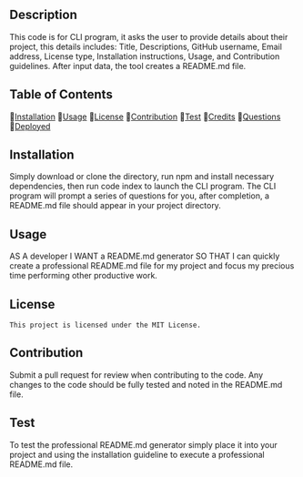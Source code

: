 ## Description
This code is for CLI program, it asks the user to provide details about their project, this details includes: Title, Descriptions, GitHub username, Email address, License type, Installation instructions, Usage, and Contribution guidelines. After input data, the tool creates a README.md file.

## Table of Contents
💠[Installation](#installation)
💠[Usage](#usage)
💠[License](#license)
💠[Contribution](#contribution)
💠[Test](#test)
💠[Credits](#credits)
💠[Questions](#questions)
💠[Deployed](#deployed)

## Installation
Simply download or clone the directory, run npm and install necessary dependencies, then run code index to launch the CLI program. The CLI program will prompt a series of questions for you, after completion, a README.md file should appear in your project directory.

## Usage
AS A developer I WANT a README.md generator SO THAT I can quickly create a professional README.md file for my project and focus my precious time performing other productive work.

## License
    This project is licensed under the MIT License.

## Contribution
Submit a pull request for review when contributing to the code. Any changes to the code should be fully tested and noted in the README.md file. 


## Test
To test the professional README.md generator simply place it into your project and using the installation guideline to execute a professional README.md file.
